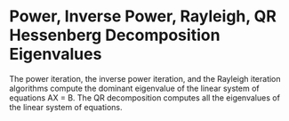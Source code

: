 # Power, Inverse Power, Rayleigh, QR Hessenberg Decomposition Eigenvalues
The power iteration, the inverse power iteration, and the Rayleigh iteration algorithms compute the dominant eigenvalue of the linear system of equations AX = B. The QR decomposition computes all the eigenvalues of the linear system of equations.

